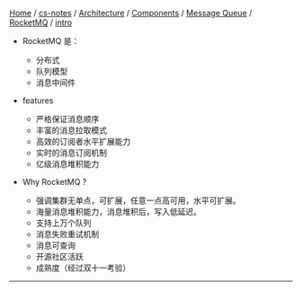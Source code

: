 [Home](https://mengxianbin.github.io) /
[cs-notes](https://mengxianbin.github.io/cs-notes/site) /
[Architecture](https://mengxianbin.github.io/cs-notes/site/Architecture) /
[Components](https://mengxianbin.github.io/cs-notes/site/Architecture/Components) /
[Message Queue](https://mengxianbin.github.io/cs-notes/site/Architecture/Components/Message%20Queue) /
[RocketMQ](https://mengxianbin.github.io/cs-notes/site/Architecture/Components/Message%20Queue/RocketMQ) /
[intro](https://mengxianbin.github.io/cs-notes/site/Architecture/Components/Message%20Queue/RocketMQ/intro)

* RocketMQ 是：
    * 分布式
    * 队列模型
    * 消息中间件

* features
    * 严格保证消息顺序
    * 丰富的消息拉取模式
    * 高效的订阅者水平扩展能力
    * 实时的消息订阅机制
    * 亿级消息堆积能力

* Why RocketMQ ?
    * 强调集群无单点，可扩展，任意一点高可用，水平可扩展。
    * 海量消息堆积能力，消息堆积后，写入低延迟。
    * 支持上万个队列
    * 消息失败重试机制
    * 消息可查询
    * 开源社区活跃
    * 成熟度（经过双十一考验） 

---
